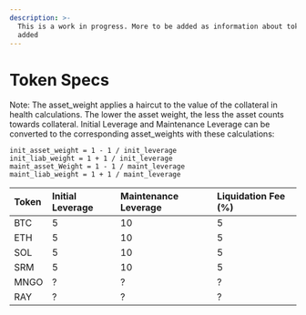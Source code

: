 ```yaml
---
description: >-
  This is a work in progress. More to be added as information about tokens is
  added
---
```


# Token Specs

Note: The asset\_weight applies a haircut to the value of the collateral in health calculations.  The lower the asset weight, the less the asset counts towards collateral. Initial Leverage and Maintenance Leverage can be converted to the corresponding asset\_weights with these calculations:

```text
init_asset_weight = 1 - 1 / init_leverage
init_liab_weight = 1 + 1 / init_leverage
maint_asset_Weight = 1 - 1 / maint_leverage
maint_liab_weight = 1 + 1 / maint_leverage
```

| Token | Initial Leverage | Maintenance Leverage | Liquidation Fee \(%\) |
| :--- | :--- | :--- | :--- |
| BTC | 5 | 10 | 5 |
| ETH | 5 | 10 | 5 |
| SOL | 5 | 10 | 5 |
| SRM | 5 | 10 | 5 |
| MNGO | ? | ? | ? |
| RAY | ? | ? | ? |

